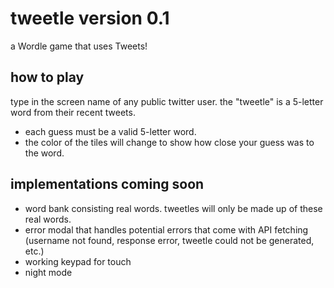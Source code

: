 # tweetle version 0.1

a Wordle game that uses Tweets!

## how to play

type in the screen name of any public twitter user. the "tweetle" is a 5-letter word from their recent tweets.

- each guess must be a valid 5-letter word.
- the color of the tiles will change to show how close your guess was to the word.

## implementations coming soon

- word bank consisting real words. tweetles will only be made up of these real words.
- error modal that handles potential errors that come with API fetching (username not found, response error, tweetle could not be generated, etc.)
- working keypad for touch
- night mode
